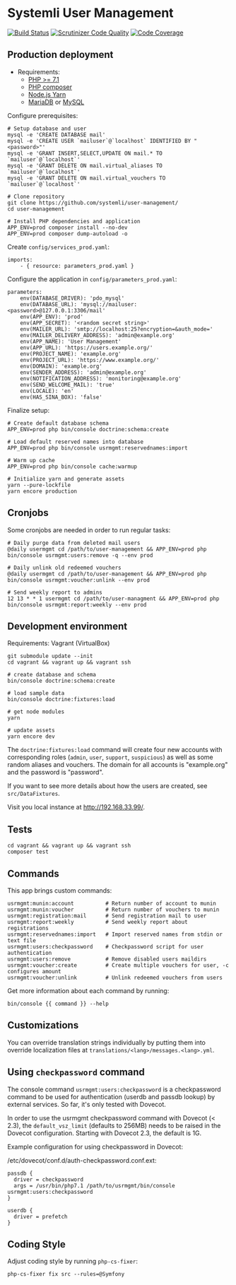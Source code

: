 # Systemli User Management

[![Build Status](https://travis-ci.org/systemli/user-management.svg?branch=master)](https://travis-ci.org/systemli/user-management)
[![Scrutinizer Code Quality](https://scrutinizer-ci.com/g/systemli/user-management/badges/quality-score.png?b=master)](https://scrutinizer-ci.com/g/systemli/user-management/?branch=master)
[![Code Coverage](https://scrutinizer-ci.com/g/systemli/user-management/badges/coverage.png?b=master)](https://scrutinizer-ci.com/g/systemli/user-management/?branch=master)

## Production deployment

* Requirements:
  * [PHP >= 7.1](https://secure.php.net/)
  * [PHP composer](https://getcomposer.org/)
  * [Node.js Yarn](https://yarnpkg.com/)
  * [MariaDB](https://mariadb.org/) or [MySQL](https://mysql.com/)

Configure prerequisites:

    # Setup database and user
    mysql -e 'CREATE DATABASE mail'
    mysql -e 'CREATE USER `mailuser`@`localhost` IDENTIFIED BY "<password>"'
    mysql -e 'GRANT INSERT,SELECT,UPDATE ON mail.* TO `mailuser`@`localhost`'
    mysql -e 'GRANT DELETE ON mail.virtual_aliases TO `mailuser`@`localhost`'
    mysql -e 'GRANT DELETE ON mail.virtual_vouchers TO `mailuser`@`localhost`'

    # Clone repository
    git clone https://github.com/systemli/user-management/
    cd user-management

    # Install PHP dependencies and application
    APP_ENV=prod composer install --no-dev
    APP_ENV=prod composer dump-autoload -o

Create `config/services_prod.yaml`:

    imports:
        - { resource: parameters_prod.yaml }

Configure the application in `config/parameters_prod.yaml`:

    parameters:
        env(DATABASE_DRIVER): 'pdo_mysql'
        env(DATABASE_URL): 'mysql://mailuser:<password>@127.0.0.1:3306/mail'
        env(APP_ENV): 'prod'
        env(APP_SECRET): '<random secret string>'
        env(MAILER_URL): 'smtp://localhost:25?encryption=&auth_mode='
        env(MAILER_DELIVERY_ADDRESS): 'admin@example.org'
        env(APP_NAME): 'User Management'
        env(APP_URL): 'https://users.example.org/'
        env(PROJECT_NAME): 'example.org'
        env(PROJECT_URL): 'https://www.example.org/'
        env(DOMAIN): 'example.org'
        env(SENDER_ADDRESS): 'admin@example.org'
        env(NOTIFICATION_ADDRESS): 'monitoring@example.org'
        env(SEND_WELCOME_MAIL): 'true'
        env(LOCALE): 'en'
        env(HAS_SINA_BOX): 'false'

Finalize setup:

    # Create default database schema
    APP_ENV=prod php bin/console doctrine:schema:create

    # Load default reserved names into database
    APP_ENV=prod php bin/console usrmgmt:reservednames:import

    # Warm up cache
    APP_ENV=prod php bin/console cache:warmup

    # Initialize yarn and generate assets
    yarn --pure-lockfile
    yarn encore production

## Cronjobs

Some cronjobs are needed in order to run regular tasks:

	# Daily purge data from deleted mail users
	@daily usermgmt cd /path/to/user-management && APP_ENV=prod php bin/console usrmgmt:users:remove -q --env prod

	# Daily unlink old redeemed vouchers
	@daily usermgmt cd /path/to/user-management && APP_ENV=prod php bin/console usrmgmt:voucher:unlink --env prod

	# Send weekly report to admins
	12 13 * * 1 usermgmt cd /path/to/user-managment && APP_ENV=prod php bin/console usrmgmt:report:weekly --env prod

## Development environment

Requirements: Vagrant (VirtualBox)

    git submodule update --init
    cd vagrant && vagrant up && vagrant ssh

    # create database and schema
    bin/console doctrine:schema:create
    
    # load sample data
    bin/console doctrine:fixtures:load

    # get node modules
    yarn

    # update assets
    yarn encore dev

The `doctrine:fixtures:load` command will create four new accounts with
corresponding roles (`admin`, `user`, `support`, `suspicious`) as well
as some random aliases and vouchers. The domain for all accounts is
"example.org" and the password is "password".

If you want to see more details about how the users are created, see
`src/DataFixtures`.

Visit you local instance at http://192.168.33.99/.

## Tests

    cd vagrant && vagrant up && vagrant ssh
    composer test

## Commands

This app brings custom commands:

    usrmgmt:munin:account          # Return number of account to munin
    usrmgmt:munin:voucher          # Return number of vouchers to munin
    usrmgmt:registration:mail      # Send registration mail to user
    usrmgmt:report:weekly          # Send weekly report about registrations
    usrmgmt:reservednames:import   # Import reserved names from stdin or text file
    usrmgmt:users:checkpassword    # Checkpassword script for user authentication
    usrmgmt:users:remove           # Remove disabled users maildirs
    usrmgmt:voucher:create         # Create multiple vouchers for user, -c configures amount
    usrmgmt:voucher:unlink         # Unlink redeemed vouchers from users
    
Get more information about each command by running:

    bin/console {{ command }} --help

## Customizations

You can override translation strings individually by putting them into
override localization files at `translations/<lang>/messages.<lang>.yml`.

## Using `checkpassword` command

The console command `usrmgmt:users:checkpassword` is a checkpassword command
to be used for authentication (userdb and passdb lookup) by external services.
So far, it's only tested with Dovecot.

In order to use the usrmgmt checkpassword command with Dovecot (< 2.3), the
`default_vsz_limit` (defaults to 256MB) needs to be raised in the Dovecot
configuration. Starting with Dovecot 2.3, the default is 1G.

Example configuration for using checkpassword in Dovecot:

/etc/dovecot/conf.d/auth-checkpassword.conf.ext:

    passdb {
      driver = checkpassword
      args = /usr/bin/php7.1 /path/to/usrmgmt/bin/console usrmgmt:users:checkpassword
    }

    userdb {
      driver = prefetch
    }

## Coding Style

Adjust coding style by running `php-cs-fixer`:

    php-cs-fixer fix src --rules=@Symfony
